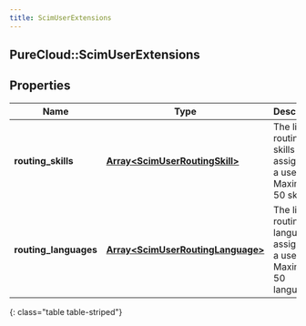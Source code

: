 ```yaml
---
title: ScimUserExtensions
---
```

## PureCloud::ScimUserExtensions

## Properties

|Name | Type | Description | Notes|
|------------ | ------------- | ------------- | -------------|
| **routing_skills** | [**Array&lt;ScimUserRoutingSkill&gt;**](ScimUserRoutingSkill.html) | The list of routing skills assigned to a user. Maximum 50 skills. | [optional] |
| **routing_languages** | [**Array&lt;ScimUserRoutingLanguage&gt;**](ScimUserRoutingLanguage.html) | The list of routing languages assigned to a user. Maximum 50 languages. | [optional] |
{: class="table table-striped"}


